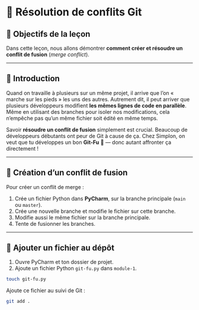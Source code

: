 # 🧩 Résolution de conflits Git

## 🎯 Objectifs de la leçon

Dans cette leçon, nous allons démontrer **comment créer et résoudre un conflit de fusion** (*merge conflict*).

---

## 🚦 Introduction

Quand on travaille à plusieurs sur un même projet, il arrive que l’on « marche sur les pieds » les uns des autres. Autrement dit, il peut arriver que plusieurs développeurs modifient **les mêmes lignes de code en parallèle**.  
Même en utilisant des branches pour isoler nos modifications, cela n’empêche pas qu’un même fichier soit édité en même temps.

Savoir **résoudre un conflit de fusion** simplement est crucial. Beaucoup de développeurs débutants ont peur de Git à cause de ça. Chez Simplon, on veut que tu développes un bon **Git-Fu** 💪 — donc autant affronter ça directement !

---

## 🧪 Création d’un conflit de fusion

Pour créer un conflit de merge :

1. Crée un fichier Python dans **PyCharm**, sur la branche principale (`main` ou `master`).
2. Crée une nouvelle branche et modifie le fichier sur cette branche.
3. Modifie aussi le même fichier sur la branche principale.
4. Tente de fusionner les branches.

---

## 📂 Ajouter un fichier au dépôt

1. Ouvre PyCharm et ton dossier de projet.
2. Ajoute un fichier Python `git-fu.py` dans `module-1`.

```bash
touch git-fu.py
```

Ajoute ce fichier au suivi de Git :

```bash
git add .
```